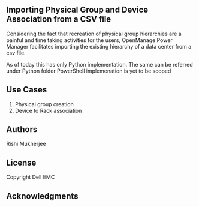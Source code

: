 ## Importing Physical Group and Device Association from a CSV file

Considering the fact that recreation of physical group hierarchies are a painful and time taking activities for the users, 
OpenManage Power Manager facilitates importing the existing hierarchy of a data center from a csv file.

As of today this has only Python implementation. The same can be referred under Python folder
PowerShell implemenation is yet to be scoped

## Use Cases

1. Physical group creation
2. Device to Rack association

## Authors

Rishi Mukherjee

## License

Copyright Dell EMC


## Acknowledgments

